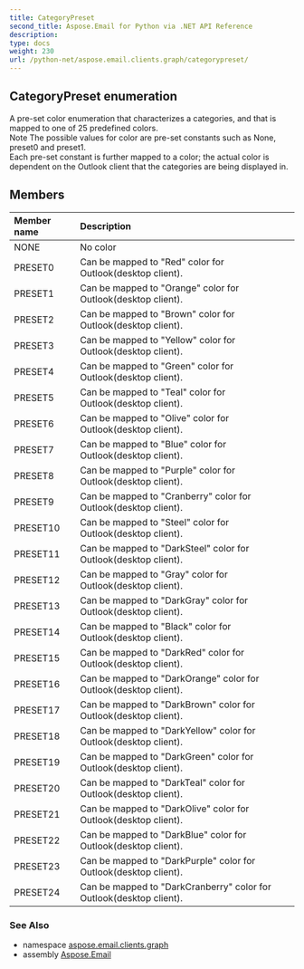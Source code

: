 ```yaml
---
title: CategoryPreset
second_title: Aspose.Email for Python via .NET API Reference
description: 
type: docs
weight: 230
url: /python-net/aspose.email.clients.graph/categorypreset/
---
```


## CategoryPreset enumeration

A pre-set color enumeration that characterizes a categories, and that is mapped to one of 25 predefined colors. <br/>            Note The possible values for color are pre-set constants such as None, preset0 and preset1.<br/>            Each pre-set constant is further mapped to a color; the actual color is dependent on the Outlook client that the categories are being displayed in.

## Members
| Member name | Description |
| :- | :- |
|NONE|No color|
|PRESET0|Can be mapped to "Red" color for Outlook(desktop client).|
|PRESET1|Can be mapped to "Orange" color for Outlook(desktop client).|
|PRESET2|Can be mapped to "Brown" color for Outlook(desktop client).|
|PRESET3|Can be mapped to "Yellow" color for Outlook(desktop client).|
|PRESET4|Can be mapped to "Green" color for Outlook(desktop client).|
|PRESET5|Can be mapped to "Teal" color for Outlook(desktop client).|
|PRESET6|Can be mapped to "Olive" color for Outlook(desktop client).|
|PRESET7|Can be mapped to "Blue" color for Outlook(desktop client).|
|PRESET8|Can be mapped to "Purple" color for Outlook(desktop client).|
|PRESET9|Can be mapped to "Cranberry" color for Outlook(desktop client).|
|PRESET10|Can be mapped to "Steel" color for Outlook(desktop client).|
|PRESET11|Can be mapped to "DarkSteel" color for Outlook(desktop client).|
|PRESET12|Can be mapped to "Gray" color for Outlook(desktop client).|
|PRESET13|Can be mapped to "DarkGray" color for Outlook(desktop client).|
|PRESET14|Can be mapped to "Black" color for Outlook(desktop client).|
|PRESET15|Can be mapped to "DarkRed" color for Outlook(desktop client).|
|PRESET16|Can be mapped to "DarkOrange" color for Outlook(desktop client).|
|PRESET17|Can be mapped to "DarkBrown" color for Outlook(desktop client).|
|PRESET18|Can be mapped to "DarkYellow" color for Outlook(desktop client).|
|PRESET19|Can be mapped to "DarkGreen" color for Outlook(desktop client).|
|PRESET20|Can be mapped to "DarkTeal" color for Outlook(desktop client).|
|PRESET21|Can be mapped to "DarkOlive" color for Outlook(desktop client).|
|PRESET22|Can be mapped to "DarkBlue" color for Outlook(desktop client).|
|PRESET23|Can be mapped to "DarkPurple" color for Outlook(desktop client).|
|PRESET24|Can be mapped to "DarkCranberry" color for Outlook(desktop client).|

### See Also

* namespace [aspose.email.clients.graph](/python-net/aspose.email.clients.graph/)
* assembly [Aspose.Email](/python-net/)

